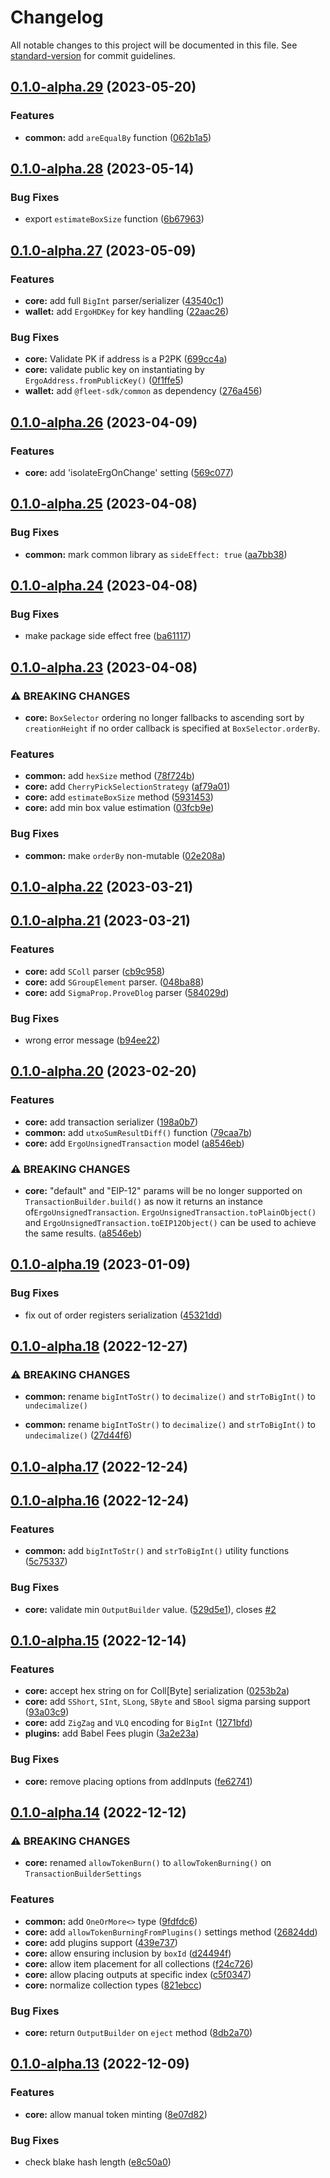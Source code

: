 # Changelog

All notable changes to this project will be documented in this file. See [standard-version](https://github.com/conventional-changelog/standard-version) for commit guidelines.

## [0.1.0-alpha.29](https://github.com/fleet-sdk/core/compare/v0.1.0-alpha.28...v0.1.0-alpha.29) (2023-05-20)


### Features

* **common:** add `areEqualBy` function ([062b1a5](https://github.com/fleet-sdk/core/commit/062b1a5186cf7a5729b0a229e1ea56d709f8ed22))

## [0.1.0-alpha.28](https://github.com/fleet-sdk/core/compare/v0.1.0-alpha.27...v0.1.0-alpha.28) (2023-05-14)


### Bug Fixes

* export `estimateBoxSize` function ([6b67963](https://github.com/fleet-sdk/core/commit/6b67963d2a935472b972d5dfd62062894e7df65e))

## [0.1.0-alpha.27](https://github.com/fleet-sdk/core/compare/v0.1.0-alpha.26...v0.1.0-alpha.27) (2023-05-09)


### Features

* **core:** add full `BigInt` parser/serializer ([43540c1](https://github.com/fleet-sdk/core/commit/43540c12e8577017991c0c623837a4cc3c3d202c))
* **wallet:** add `ErgoHDKey` for key handling ([22aac26](https://github.com/fleet-sdk/core/commit/22aac260cd6d16729f194a3040aa6e98284b7a0f))


### Bug Fixes

* **core:** Validate PK if address is a P2PK ([699cc4a](https://github.com/fleet-sdk/core/commit/699cc4a2f4c669530e702bd72ca9f0384c194f2f))
* **core:** validate public key on instantiating by `ErgoAddress.fromPublicKey()` ([0f1ffe5](https://github.com/fleet-sdk/core/commit/0f1ffe5be666285e44963aae54ce55539c8d4f86))
* **wallet:** add `@fleet-sdk/common` as dependency ([276a456](https://github.com/fleet-sdk/core/commit/276a456c2448966dcf86b4073a228c7e7785d880))

## [0.1.0-alpha.26](https://github.com/fleet-sdk/core/compare/v0.1.0-alpha.25...v0.1.0-alpha.26) (2023-04-09)


### Features

* **core:** add 'isolateErgOnChange' setting ([569c077](https://github.com/fleet-sdk/core/commit/569c07734e8ed7e6d076f7f32bc8c48503a092a5))

## [0.1.0-alpha.25](https://github.com/fleet-sdk/core/compare/v0.1.0-alpha.24...v0.1.0-alpha.25) (2023-04-08)


### Bug Fixes

* **common:** mark common library as `sideEffect: true` ([aa7bb38](https://github.com/fleet-sdk/core/commit/aa7bb38475a3d4961e33949d8bb62446977a9e57))

## [0.1.0-alpha.24](https://github.com/fleet-sdk/core/compare/v0.1.0-alpha.23...v0.1.0-alpha.24) (2023-04-08)


### Bug Fixes

* make package side effect free ([ba61117](https://github.com/fleet-sdk/core/commit/ba611171bf9c3423bc154b008b2052a18fe08dc2))

## [0.1.0-alpha.23](https://github.com/fleet-sdk/core/compare/v0.1.0-alpha.22...v0.1.0-alpha.23) (2023-04-08)


### ⚠ BREAKING CHANGES

* **core:** `BoxSelector` ordering no longer fallbacks to ascending sort by `creationHeight` if no order callback is specified at `BoxSelector.orderBy`.

### Features

* **common:** add `hexSize` method ([78f724b](https://github.com/fleet-sdk/core/commit/78f724b92c0bc85deb54e471d2d400b87c9f1395))
* **core:** add `CherryPickSelectionStrategy` ([af79a01](https://github.com/fleet-sdk/core/commit/af79a01e25715b842646d87af44b72c469b31db3))
* **core:** add `estimateBoxSize` method ([5931453](https://github.com/fleet-sdk/core/commit/5931453f48deb6dc87fb87550bdd9e5dbd07add3))
* **core:** add min box value estimation ([03fcb9e](https://github.com/fleet-sdk/core/commit/03fcb9e3e9bf5dc2404efcd11b81753fd058140c))


### Bug Fixes

* **common:** make `orderBy` non-mutable ([02e208a](https://github.com/fleet-sdk/core/commit/02e208a0888a41d8f4051dedc8666d308740b14a))

## [0.1.0-alpha.22](https://github.com/fleet-sdk/core/compare/v0.1.0-alpha.21...v0.1.0-alpha.22) (2023-03-21)

## [0.1.0-alpha.21](https://github.com/fleet-sdk/core/compare/v0.1.0-alpha.20...v0.1.0-alpha.21) (2023-03-21)


### Features

* **core:** add `SColl` parser ([cb9c958](https://github.com/fleet-sdk/core/commit/cb9c95882bd3936338b9509dbf5552fb20a3a264))
* **core:** add `SGroupElement` parser. ([048ba88](https://github.com/fleet-sdk/core/commit/048ba887c1fd4e5f2888dad5354a493f0b07bd8b))
* **core:** add `SigmaProp.ProveDlog` parser ([584029d](https://github.com/fleet-sdk/core/commit/584029d2cc9e50d6e9d89eb8e2086e765d0c1012))


### Bug Fixes

* wrong error message ([b94ee22](https://github.com/fleet-sdk/core/commit/b94ee22a33af22f4b21599acadba42e6929518fa))

## [0.1.0-alpha.20](https://github.com/fleet-sdk/core/compare/v0.1.0-alpha.19...v0.1.0-alpha.20) (2023-02-20)

### Features

- **core:** add transaction serializer ([198a0b7](https://github.com/fleet-sdk/core/commit/198a0b70c3d0354a845d1bb4b0b3352e9d3b7f8d))
- **common:** add `utxoSumResultDiff()` function ([79caa7b](https://github.com/fleet-sdk/core/commit/79caa7b4331f4ec1eaece26db4b5dd34d99283e0))
- **core:** add `ErgoUnsignedTransaction` model ([a8546eb](https://github.com/fleet-sdk/core/commit/a8546eba5e867b7bc24eaf20ec4cb005c42067ca))

### ⚠ BREAKING CHANGES

- **core:** "default" and "EIP-12" params will be no longer supported on `TransactionBuilder.build()` as now it returns an instance of`ErgoUnsignedTransaction`. `ErgoUnsignedTransaction.toPlainObject()` and `ErgoUnsignedTransaction.toEIP12Object()` can be used to achieve the same results. ([a8546eb](https://github.com/fleet-sdk/core/commit/a8546eba5e867b7bc24eaf20ec4cb005c42067ca))

## [0.1.0-alpha.19](https://github.com/fleet-sdk/core/compare/v0.1.0-alpha.18...v0.1.0-alpha.19) (2023-01-09)

### Bug Fixes

- fix out of order registers serialization ([45321dd](https://github.com/fleet-sdk/core/commit/45321dd751b58af3a3a5a3df6f26f7be467e2c77))

## [0.1.0-alpha.18](https://github.com/fleet-sdk/core/compare/v0.1.0-alpha.17...v0.1.0-alpha.18) (2022-12-27)

### ⚠ BREAKING CHANGES

- **common:** rename `bigIntToStr()` to `decimalize()` and `strToBigInt()` to `undecimalize()`

- **common:** rename `bigIntToStr()` to `decimalize()` and `strToBigInt()` to `undecimalize()` ([27d44f6](https://github.com/fleet-sdk/core/commit/27d44f6eb9a705db1021067362cebbcd77e19728))

## [0.1.0-alpha.17](https://github.com/fleet-sdk/core/compare/v0.1.0-alpha.16...v0.1.0-alpha.17) (2022-12-24)

## [0.1.0-alpha.16](https://github.com/fleet-sdk/core/compare/v0.1.0-alpha.15...v0.1.0-alpha.16) (2022-12-24)

### Features

- **common:** add `bigIntToStr()` and `strToBigInt()` utility functions ([5c75337](https://github.com/fleet-sdk/core/commit/5c75337819b430dc5c8a21d76e78f19fad9a7d2b))

### Bug Fixes

- **core:** validate min `OutputBuilder` value. ([529d5e1](https://github.com/fleet-sdk/core/commit/529d5e1ea7da5b2ac29fe82851d57a6aacfbf878)), closes [#2](https://github.com/fleet-sdk/core/issues/2)

## [0.1.0-alpha.15](https://github.com/fleet-sdk/core/compare/v0.1.0-alpha.14...v0.1.0-alpha.15) (2022-12-14)

### Features

- **core:** accept hex string on for Coll[Byte] serialization ([0253b2a](https://github.com/fleet-sdk/core/commit/0253b2aea019b2df0d769af7386df182a560cccc))
- **core:** add `SShort`, `SInt`, `SLong`, `SByte` and `SBool` sigma parsing support ([93a03c9](https://github.com/fleet-sdk/core/commit/93a03c97285ed9bef411e93456bd83f52e21c2a3))
- **core:** add `ZigZag` and `VLQ` encoding for `BigInt` ([1271bfd](https://github.com/fleet-sdk/core/commit/1271bfd513d94c985ae426e7c00d9b4a50cd9b8e))
- **plugins:** add Babel Fees plugin ([3a2e23a](https://github.com/fleet-sdk/core/commit/3a2e23a9c93b8b33f7d0298f2d32a5b4f7f87d4e))

### Bug Fixes

- **core:** remove placing options from addInputs ([fe62741](https://github.com/fleet-sdk/core/commit/fe6274117dabbd973396325ad17c917e26575ea7))

## [0.1.0-alpha.14](https://github.com/fleet-sdk/core/compare/v0.1.0-alpha.13...v0.1.0-alpha.14) (2022-12-12)

### ⚠ BREAKING CHANGES

- **core:** renamed `allowTokenBurn()` to `allowTokenBurning()` on `TransactionBuilderSettings`

### Features

- **common:** add `OneOrMore<>` type ([9fdfdc6](https://github.com/fleet-sdk/core/commit/9fdfdc685f5e5097ae8aa3385feb70defc0ce77e))
- **core:** add `allowTokenBurningFromPlugins()` settings method ([26824dd](https://github.com/fleet-sdk/core/commit/26824dd499dd6c60010e4050f00e0f565598a04c))
- **core:** add plugins support ([439e737](https://github.com/fleet-sdk/core/commit/439e737ae01b903da97cf39559830360acb55360))
- **core:** allow ensuring inclusion by `boxId` ([d24494f](https://github.com/fleet-sdk/core/commit/d24494f520cd1d1887102e21d08ed2daed7b0331))
- **core:** allow item placement for all collections ([f24c726](https://github.com/fleet-sdk/core/commit/f24c726451de9ec50cb5314f26d72eb2333a266e))
- **core:** allow placing outputs at specific index ([c5f0347](https://github.com/fleet-sdk/core/commit/c5f0347f37091043f2a22c20b0929d8ffa4fcac0))
- **core:** normalize collection types ([821ebcc](https://github.com/fleet-sdk/core/commit/821ebcc2ea4ad334d4590c28f16cd212b7e22ac0))

### Bug Fixes

- **core:** return `OutputBuilder` on `eject` method ([8db2a70](https://github.com/fleet-sdk/core/commit/8db2a704ad6adfad457ecb4e78d2ded192bb8340))

## [0.1.0-alpha.13](https://github.com/fleet-sdk/core/compare/v0.1.0-alpha.12...v0.1.0-alpha.13) (2022-12-09)

### Features

- **core:** allow manual token minting ([8e07d82](https://github.com/fleet-sdk/core/commit/8e07d827c7495f8b7e60d249f27b69892509c63d))

### Bug Fixes

- check blake hash length ([e8c50a0](https://github.com/fleet-sdk/core/commit/e8c50a07d0d9e173b8ecf8202dbf02d470e77946))

